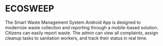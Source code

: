 # ECOSWEEP
The Smart Waste Management System Android App is designed to modernize waste collection and reporting through a mobile-based solution. Citizens can easily report waste. The admin can view all complaints, assign cleanup tasks to sanitation workers, and track their status in real time.
